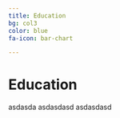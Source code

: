 ```yaml
---
title: Education
bg: col3
color: blue
fa-icon: bar-chart

---
```


# Education
asdasda
asdasdasd
asdasdasd
